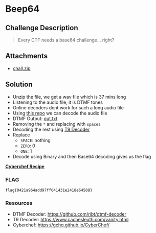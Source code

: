 # Beep64

## Challenge Description
> Every CTF needs a base64 challenge... right?

## Attachments
* [chall.zip](./chall.zip)

## Solution
* Unzip the file, we get a wav file which is 37 mins long
* Listening to the audio file, it is DTMF tones
* Online decoders dont work for such a long audio file
* Using [this repo](https://github.com/ribt/dtmf-decoder) we can decode the audio file
* DTMF Output: [out.txt](./out.txt)
* Removing the `*` and replacing with `spaces`
* Decoding the rest using [T9 Decoder](https://www.cachesleuth.com/vanity.html)
* Replace
    * `SPACE`: nothing
    * `ZERO`: 0
    * `ONE`: 1
* Decode using Binary and then Base64 decoding gives us the flag

[**Cyberchef Recipe**](https://tinyurl.com/mr22fpe2)

### FLAG
```
flag{0421a964add97ff041431e2418e64508}
```

### Resources

* DTMF Decoder: https://github.com/ribt/dtmf-decoder
* T9 Decoder: https://www.cachesleuth.com/vanity.html
* Cyberchef: https://gchq.github.io/CyberChef/ 
